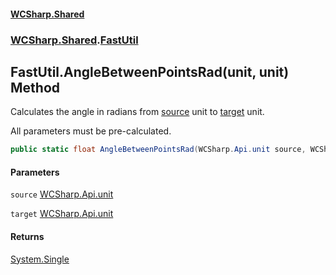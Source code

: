 #### [WCSharp.Shared](README.md 'README')
### [WCSharp.Shared](WCSharp.Shared.md 'WCSharp.Shared').[FastUtil](WCSharp.Shared.FastUtil.md 'WCSharp.Shared.FastUtil')

## FastUtil.AngleBetweenPointsRad(unit, unit) Method

Calculates the angle in radians from [source](WCSharp.Shared.FastUtil.AngleBetweenPointsRad(WCSharp.Api.unit,WCSharp.Api.unit).md#WCSharp.Shared.FastUtil.AngleBetweenPointsRad(WCSharp.Api.unit,WCSharp.Api.unit).source 'WCSharp.Shared.FastUtil.AngleBetweenPointsRad(WCSharp.Api.unit, WCSharp.Api.unit).source') unit to [target](WCSharp.Shared.FastUtil.AngleBetweenPointsRad(WCSharp.Api.unit,WCSharp.Api.unit).md#WCSharp.Shared.FastUtil.AngleBetweenPointsRad(WCSharp.Api.unit,WCSharp.Api.unit).target 'WCSharp.Shared.FastUtil.AngleBetweenPointsRad(WCSharp.Api.unit, WCSharp.Api.unit).target') unit.  
  
All parameters must be pre-calculated.

```csharp
public static float AngleBetweenPointsRad(WCSharp.Api.unit source, WCSharp.Api.unit target);
```
#### Parameters

<a name='WCSharp.Shared.FastUtil.AngleBetweenPointsRad(WCSharp.Api.unit,WCSharp.Api.unit).source'></a>

`source` [WCSharp.Api.unit](https://docs.microsoft.com/en-us/dotnet/api/WCSharp.Api.unit 'WCSharp.Api.unit')

<a name='WCSharp.Shared.FastUtil.AngleBetweenPointsRad(WCSharp.Api.unit,WCSharp.Api.unit).target'></a>

`target` [WCSharp.Api.unit](https://docs.microsoft.com/en-us/dotnet/api/WCSharp.Api.unit 'WCSharp.Api.unit')

#### Returns
[System.Single](https://docs.microsoft.com/en-us/dotnet/api/System.Single 'System.Single')
